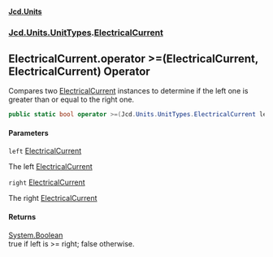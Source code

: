 #### [Jcd.Units](index.md 'index')
### [Jcd.Units.UnitTypes](Jcd.Units.UnitTypes.md 'Jcd.Units.UnitTypes').[ElectricalCurrent](Jcd.Units.UnitTypes.ElectricalCurrent.md 'Jcd.Units.UnitTypes.ElectricalCurrent')

## ElectricalCurrent.operator >=(ElectricalCurrent, ElectricalCurrent) Operator

Compares two [ElectricalCurrent](Jcd.Units.UnitTypes.ElectricalCurrent.md 'Jcd.Units.UnitTypes.ElectricalCurrent') instances to determine if the left one is greater than or equal to the right one.

```csharp
public static bool operator >=(Jcd.Units.UnitTypes.ElectricalCurrent left, Jcd.Units.UnitTypes.ElectricalCurrent right);
```
#### Parameters

<a name='Jcd.Units.UnitTypes.ElectricalCurrent.op_GreaterThanOrEqual(Jcd.Units.UnitTypes.ElectricalCurrent,Jcd.Units.UnitTypes.ElectricalCurrent).left'></a>

`left` [ElectricalCurrent](Jcd.Units.UnitTypes.ElectricalCurrent.md 'Jcd.Units.UnitTypes.ElectricalCurrent')

The left [ElectricalCurrent](Jcd.Units.UnitTypes.ElectricalCurrent.md 'Jcd.Units.UnitTypes.ElectricalCurrent')

<a name='Jcd.Units.UnitTypes.ElectricalCurrent.op_GreaterThanOrEqual(Jcd.Units.UnitTypes.ElectricalCurrent,Jcd.Units.UnitTypes.ElectricalCurrent).right'></a>

`right` [ElectricalCurrent](Jcd.Units.UnitTypes.ElectricalCurrent.md 'Jcd.Units.UnitTypes.ElectricalCurrent')

The right [ElectricalCurrent](Jcd.Units.UnitTypes.ElectricalCurrent.md 'Jcd.Units.UnitTypes.ElectricalCurrent')

#### Returns
[System.Boolean](https://docs.microsoft.com/en-us/dotnet/api/System.Boolean 'System.Boolean')  
true if left is >= right; false otherwise.